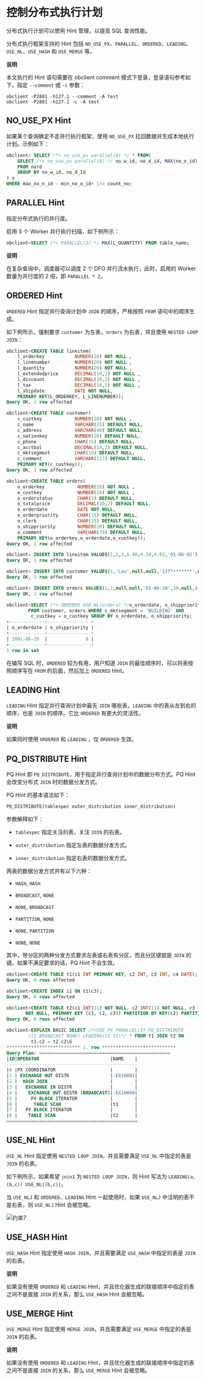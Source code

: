 控制分布式执行计划 
==============================

分布式执行计划可以使用 Hint 管理，以提高 SQL 查询性能。

​分布式执行框架支持的 Hint 包括 `NO_USE_PX`、`PARALLEL`、`ORDERED`、`LEADING`、`USE_NL`、`USE_HASH` 和 `USE_MERGE` 等。

**说明**

本文执行的 Hint 语句需要在 obclient comment 模式下登录，登录语句参考如下，指定 `--comment` 或 `-c` 参数：

```shell
obclient -P2881 -h127.1 --comment -A test
obclient -P2881 -h127.1 -c -A test
```

NO_USE_PX Hint 
-----------------------------------

如果某个查询确定不走并行执行框架，使用 `NO_USE_PX` 拉回数据并生成本地执行计划。示例如下：

```sql
obclient> SELECT /*+ no_use_px parallel(8) */ * FROM(
    SELECT /*+ no_use_px parallel(8) */ no_w_id, no_d_id, MAX(no_o_id) max_no_o_id, MIN(no_o_id) min_no_o_id, COUNT(*) count_no
    FROM nord
    GROUP BY no_w_id, no_d_Id
) x
WHERE max_no_o_id - min_no_o_id+ 1!= count_no;
```



PARALLEL Hint 
----------------------------------

指定分布式执行的并行度。

启用 3 个 Worker 并行执行扫描，如下例所示：

```sql
obclient>SELECT /*+ PARALLEL(3) */ MAX(L_QUANTITY) FROM table_name;
```


**说明**



在复杂查询中，调度器可以调度 2 个 DFO 并行流水执行，此时，启用的 Worker 数量为并行度的 2 倍，即 `PARALLEL * 2`。

ORDERED Hint 
---------------------------------

`ORDERED` Hint 指定并行查询计划中 `JOIN` 的顺序，严格按照 `FROM` 语句中的顺序生成。

如下例所示，强制要求 `customer` 为左表，`orders` 为右表，并且使用 `NESTED LOOP JOIN`：

```sql
obclient>CREATE TABLE lineitem(
    l_orderkey           NUMBER(20) NOT NULL ,
    l_linenumber         NUMBER(20) NOT NULL ,
    l_quantity           NUMBER(20) NOT NULL ,
    l_extendedprice      DECIMAL(10,2) NOT NULL ,
    l_discount           DECIMAL(10,2) NOT NULL ,
    l_tax                DECIMAL(10,2) NOT NULL ,
    l_shipdate           DATE NOT NULL,
    PRIMARY KEY(L_ORDERKEY, L_LINENUMBER));
Query OK, 1 row affected

obclient>CREATE TABLE customer(
    c_custkey            NUMBER(20) NOT NULL ,
    c_name               VARCHAR(25) DEFAULT NULL,
    c_address            VARCHAR(40) DEFAULT NULL,
    c_nationkey          NUMBER(20) DEFAULT NULL,
    c_phone              CHAR(15) DEFAULT NULL,
    c_acctbal            DECIMAL(10,2) DEFAULT NULL,
    c_mktsegment         CHAR(10) DEFAULT NULL,
    c_comment            VARCHAR(117) DEFAULT NULL,
    PRIMARY KEY(c_custkey));
Query OK, 1 row affected 

obclient>CREATE TABLE orders(
    o_orderkey            NUMBER(20) NOT NULL ,
    o_custkey             NUMBER(20) NOT NULL ,
    o_orderstatus         CHAR(1) DEFAULT NULL,
    o_totalprice          DECIMAL(10,2) DEFAULT NULL,
    o_orderdate           DATE NOT NULL,
    o_orderpriority       CHAR(15) DEFAULT NULL,
    o_clerk               CHAR(15) DEFAULT NULL,
    o_shippriority        NUMBER(20) DEFAULT NULL,
    o_comment             VARCHAR(79) DEFAULT NULL,
    PRIMARY KEY(o_orderkey,o_orderdate,o_custkey));
Query OK, 1 row affected 

obclient> INSERT INTO lineitem VALUES(1,2,3,6.00,0.20,0.01,'01-06-02');
Query OK, 1 row affected 

obclient> INSERT INTO customer VALUES(1,'Leo',null,null,'137********',null,'BUILDING',null);
Query OK, 1 row affected 

obclient> INSERT INTO orders VALUES(1,1,null,null,'01-06-20',10,null,8,null);
Query OK, 1 row affected 

obclient>SELECT /*+ ORDERED USE_NL(orders) */o_orderdate, o_shippriority
        FROM customer, orders WHERE c_mktsegment = 'BUILDING' AND
         c_custkey = o_custkey GROUP BY o_orderdate, o_shippriority;
+-------------+----------------+
| o_orderdate | o_shippriority |
+-------------+----------------+
| 2001-06-20  |              8 |
+-------------+----------------+
1 row in set
```



在编写 SQL 时，`ORDERED` 较为有用，用户知道 `JOIN` 的最佳顺序时，可以将表按照顺序写在 `FROM` 的后面，然后加上 `ORDERED` Hint。

LEADING Hint 
---------------------------------

`LEADING` Hint 指定并行查询计划中最先 `JOIN` 哪些表，`LEADING` 中的表从左到右的顺序，也是 `JOIN` 的顺序。它比 `ORDERED` 有更大的灵活性。 **​** 

**说明**


如果同时使用 `ORDERED` 和 `LEADING` ，仅 `ORDERED` 生效。

PQ_DISTRIBUTE Hint 
---------------------------------------

PQ Hint 即 `PQ_DISTRIBUTE`，用于指定并行查询计划中的数据分布方式。PQ Hint 会改变分布式 `JOIN` 时的数据分发方式。

PQ Hint 的基本语法如下：

```sql
PQ_DISTRIBUTE(tablespec outer_distribution inner_distribution)
```



参数解释如下：

* `tablespec` 指定关注的表，关注 `JOIN` 的右表。

  

* `outer_distribution` 指定左表的数据分发方式。

  

* `inner_distribution` 指定右表的数据分发方式。

  




两表的数据分发方式共有以下六种：

* `HASH`, `HASH`

  

* `BROADCAST`, `NONE`

  

* `NONE`, `BROADCAST`

  

* `PARTITION`, `NONE`

  

* `NONE`, `PARTITION`

  

* `NONE`, `NONE`

  




其中，带分区的两种分发方式要求左表或右表有分区，而且分区键就是 `JOIN` 的键。如果不满足要求的话，PQ Hint 不会生效。

```sql
obclient>CREATE TABLE t1(c1 INT PRIMARY KEY, c2 INT, c3 INT, c4 DATE);
Query OK, 0 rows affected 

obclient>CREATE INDEX i1 ON t1(c3);
Query OK, 0 rows affected 

obclient>CREATE TABLE t2(c1 INT(11) NOT NULL, c2 INT(11) NOT NULL, c3 INT(11) 
       NOT NULL, PRIMARY KEY (c1, c2, c3)) PARTITION BY KEY(c2) PARTITIONS 4;
Query OK, 0 rows affected 

obclient>EXPLAIN BASIC SELECT /*+USE_PX PARALLEL(3) PQ_DISTRIBUTE
        (t2 BROADCAST NONE) LEADING(t1 t2)*/ * FROM t1 JOIN t2 ON 
         t1.c2 = t2.c2\G
*************************** 1. row ***************************
Query Plan: ================================================
|ID|OPERATOR                          |NAME    |
------------------------------------------------
|0 |PX COORDINATOR                    |        |
|1 | EXCHANGE OUT DISTR               |:EX10001|
|2 |  HASH JOIN                       |        |
|3 |   EXCHANGE IN DISTR              |        |
|4 |    EXCHANGE OUT DISTR (BROADCAST)|:EX10000|
|5 |     PX BLOCK ITERATOR            |        |
|6 |      TABLE SCAN                  |t1      |
|7 |   PX BLOCK ITERATOR              |        |
|8 |    TABLE SCAN                    |t2      |
================================================
```



USE_NL Hint 
--------------------------------

`USE_NL` Hint 指定使用 `NESTED LOOP JOIN`，并且需要满足 `USE_NL` 中指定的表是 `JOIN` 的右表。

如下例所示，如果希望 `join1` 为 `NESTED LOOP JOIN`，则 Hint 写法为 `LEADING(a, (b,c)) USE_NL((b,c))`。

当 `USE_NLJ` 和 `ORDERED`、`LEADING` Hint 一起使用时，如果 `USE_NLJ` 中注明的表不是右表，则 `USE_NLJ` Hint 会被忽略。

![约束7 ](https://help-static-aliyun-doc.aliyuncs.com/assets/img/zh-CN/8663623461/p355615.jpg)

USE_HASH Hint 
----------------------------------

`USE_HASH` Hint 指定使用 `HASH JOIN`，并且需要满足 `USE_HASH` 中指定的表是 `JOIN` 的右表。

**说明**



如果没有使用 `ORDERED` 和 `LEADING` Hint，并且优化器生成的联接顺序中指定的表之间不是直接 `JOIN` 的关系，那么 `USE_HASH` Hint 会被忽略。

USE_MERGE Hint 
-----------------------------------

`USE_MERGE` Hint 指定使用 `MERGE JOIN`，并且需要满足 `USE_MERGE` 中指定的表是 `JOIN` 的右表。

**说明**



如果没有使用 `ORDERED` 和 `LEADING` Hint，并且优化器生成的联接顺序中指定的表之间不是直接 `JOIN` 的关系，那么 `USE_MERGE` Hint 会被忽略。
